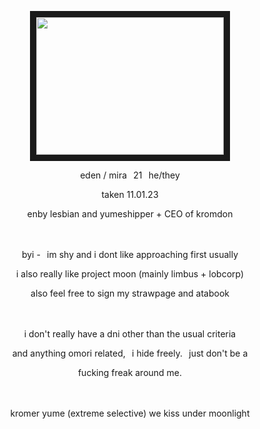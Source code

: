 <p align="center">
<img src="https://files.catbox.moe/bxunal.png" width="300" height="220" border="10"/>
<p align="center">
eden / mira⠀21⠀he/they
<p align="center">
taken 11.01.23
<p align="center">
enby lesbian and yumeshipper + CEO of kromdon
<br/><br/><br/>
<p align="center">
byi -⠀im shy and i dont like approaching first usually
<p align="center">
i also really like project moon (mainly limbus + lobcorp)
<p align="center">
also feel free to sign my strawpage and atabook
<br/><br/><br/>
<p align="center">
i don't really have a dni other than the usual criteria
<p align="center">
and anything omori related,⠀i hide freely.⠀just don't be a
<p align="center">
fucking freak around me.
<br/><br/><br/>
<p align="center">
kromer yume (extreme selective) we kiss under moonlight
